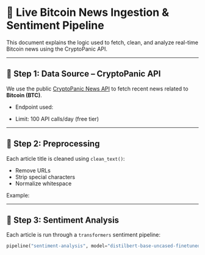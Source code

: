 # 📰 Live Bitcoin News Ingestion & Sentiment Pipeline

This document explains the logic used to fetch, clean, and analyze real-time Bitcoin news using the CryptoPanic API.

---

## 🔗 Step 1: Data Source – CryptoPanic API

We use the public [CryptoPanic News API](https://cryptopanic.com/developers/api/) to fetch recent news related to **Bitcoin (BTC)**.

- Endpoint used:  

- Limit: 100 API calls/day (free tier)

---

## 🧼 Step 2: Preprocessing

Each article title is cleaned using `clean_text()`:
- Remove URLs
- Strip special characters
- Normalize whitespace

Example:


---

## 💬 Step 3: Sentiment Analysis

Each article is run through a `transformers` sentiment pipeline:
```python
pipeline("sentiment-analysis", model="distilbert-base-uncased-finetuned-sst-2-english")

